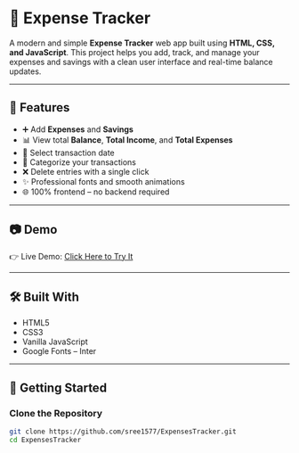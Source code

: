 # 💸 Expense Tracker

A modern and simple **Expense Tracker** web app built using **HTML, CSS, and JavaScript**. This project helps you add, track, and manage your expenses and savings with a clean user interface and real-time balance updates.

---

## 📌 Features

- ➕ Add **Expenses** and **Savings**
- 📊 View total **Balance**, **Total Income**, and **Total Expenses**
- 📅 Select transaction date
- 📂 Categorize your transactions
- ❌ Delete entries with a single click
- ✨ Professional fonts and smooth animations
- 🌐 100% frontend – no backend required

---

## 📷 Demo

👉 Live Demo: [Click Here to Try It](https://sree1577.github.io/ExpensesTracker)


---

## 🛠️ Built With

- HTML5
- CSS3
- Vanilla JavaScript
- Google Fonts – Inter

---

## 🚀 Getting Started

### Clone the Repository

```bash
git clone https://github.com/sree1577/ExpensesTracker.git
cd ExpensesTracker
